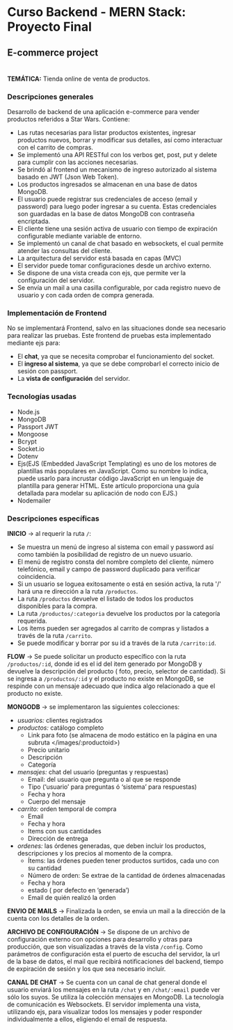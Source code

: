 # Curso Backend - MERN Stack: Proyecto Final
## E-commerce project
#

**TEMÁTICA:** Tienda online de venta de productos.

### Descripciones generales
Desarrollo de backend de una aplicación e-commerce para vender productos referidos a Star Wars. Contiene: 
- Las rutas necesarias para listar productos existentes, ingresar productos nuevos, borrar y modificar sus detalles, así como interactuar con el carrito de compras.
- Se implementó una API RESTful con los verbos get, post, put y delete para cumplir con las acciones necesarias.
- Se brindó al frontend un mecanismo de ingreso autorizado al sistema
basado en JWT (Json Web Token).
- Los productos ingresados se almacenan en una base de datos MongoDB.
- El usuario puede registrar sus credenciales de acceso (email y password) para
luego poder ingresar a su cuenta. Estas credenciales son guardadas en la
base de datos MongoDB con contraseña encriptada.
- El cliente tiene una sesión activa de usuario con tiempo de expiración configurable mediante variable de entorno.
- Se implementó un canal de chat basado en websockets, el cual permite atender
las consultas del cliente.
- La arquitectura del servidor está basada en capas (MVC)
- El servidor puede tomar configuraciones desde un archivo externo.
- Se dispone de una vista creada con ejs, que permite ver la configuración del
servidor.
- Se envía un mail a una casilla configurable, por cada registro nuevo de usuario
y con cada orden de compra generada.

### Implementación de Frontend
No se implementará Frontend, salvo en las situaciones donde sea necesario para realizar las pruebas. Este frontend de pruebas esta implementado mediante ejs para:
- El **chat**, ya que se necesita comprobar el funcionamiento del socket.
- El **ingreso al sistema**, ya que se debe comprobarl el correcto inicio de sesión con passport.
- La **vista de configuración** del servidor.

### Tecnologías usadas
- Node.js
- MongoDB
- Passport JWT
- Mongoose
- Bcrypt
- Socket.io
- Dotenv
- Ejs(EJS (Embedded JavaScript Templating) es uno de los motores de plantillas más populares en JavaScript. Como su nombre lo indica, puede usarlo para incrustar código JavaScript en un lenguaje de plantilla para generar HTML. Este artículo proporciona una guía detallada para modelar su aplicación de nodo con EJS.)
- Nodemailer

### Descripciones específicas

**INICIO** -> al requerir la ruta `/`:
- Se muestra un menú de ingreso al sistema con email y password así como también la posibilidad de registro de un nuevo usuario.
- El menú de registro consta del nombre completo del cliente, número telefónico, email y campo de password duplicado para verificar coincidencia.
- Si un usuario se loguea exitosamente o está en sesión activa, la ruta '/' hará una re dirección a la ruta `/productos`.
- La ruta `/productos` devuelve el listado de todos los productos disponibles para la compra.
- La ruta `/productos/:categoria` devuelve los productos por la categoría requerida.
- Los ítems pueden ser agregados al carrito de compras y listados a través de la ruta `/carrito`.
- Se puede modificar y borrar por su id a través de la ruta `/carrito:id`.

**FLOW** -> Se puede solicitar un producto específico con la ruta `/productos/:id`, donde id es el id del item generado por MongoDB y devuelve la descripción del producto ( foto, precio, selector de cantidad). Si se ingresa a `/productos/:id` y el producto no existe en MongoDB, se respinde con un mensaje adecuado que indica algo relacionado a que el producto no existe.

**MONGODB** -> se implementaron las siguientes colecciones:
- *usuarios:* clientes registrados
- *productos:* catálogo completo
  * Link para foto (se almacena de modo estático en la página en una subruta </images/:productoid>)
  * Precio unitario
  * Descripción
  * Categoría
- *mensajes:* chat del usuario (preguntas y respuestas)
  * Email: del usuario que pregunta o al que se responde
  * Tipo (‘usuario’ para preguntas ó ‘sistema’ para respuestas)
  * Fecha y hora
  * Cuerpo del mensaje
- *carrito:* orden temporal de compra
  * Email
  * Fecha y hora
  * Items con sus cantidades
  * Dirección de entrega
- *ordenes:* las órdenes generadas, que deben incluir los productos, descripciones y los precios al momento de la compra.
  * Ítems: las órdenes pueden tener productos surtidos, cada uno con su cantidad
  * Número de orden: Se extrae de la cantidad de órdenes almacenadas
  * Fecha y hora
  * estado ( por defecto en ‘generada’)
  * Email de quién realizó la orden

**ENVIO DE MAILS** -> Finalizada la orden, se envia un mail a la dirección de la cuenta con los detalles de la orden.

**ARCHIVO DE CONFIGURACIÓN** -> Se dispone de un archivo de configuración externo con opciones para desarrollo y otras para producción, que son visualizadas a través de la vista `/config`. Como parámetros de configuración esta el puerto de escucha del servidor, la url de la base de datos, el mail que recibirá notificaciones del backend, tiempo de expiración de sesión y los que sea necesario incluir.

**CANAL DE CHAT** -> Se cuenta con un canal de chat general donde el usuario enviará los mensajes en la ruta `/chat` y en `/chat/:email` puede ver sólo los suyos. Se utiliza la colección mensajes en MongoDB. La tecnología de comunicación es Websockets. El servidor implementa una vista, utilizando ejs, para visualizar todos los mensajes y poder responder individualmente a ellos, eligiendo el email de respuesta.